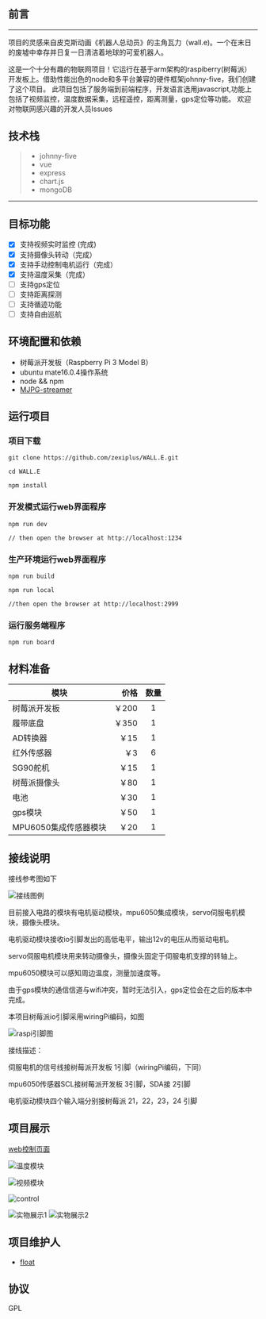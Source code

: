 ## 前言
------

​	项目的灵感来自皮克斯动画《机器人总动员》的主角瓦力（wall.e)。一个在末日的废墟中幸存并日复一日清洁着地球的可爱机器人。

​	这是一个十分有趣的物联网项目！它运行在基于arm架构的raspiberry(树莓派）开发板上。借助性能出色的node和多平台兼容的硬件框架johnny-five，我们创建了这个项目。
	此项目包括了服务端到前端程序，开发语言选用javascript,功能上包括了视频监控，温度数据采集，远程遥控，距离测量，gps定位等功能。
欢迎对物联网感兴趣的开发人员Issues

## 技术栈

> * johnny-five
> * vue
> * express
> * chart.js
> * mongoDB

------

## 目标功能
- [x] 支持视频实时监控 (完成)
- [x] 支持摄像头转动（完成）
- [x] 支持手动控制电机运行（完成）
- [x] 支持温度采集（完成）
- [ ] 支持gps定位
- [ ] 支持距离探测
- [ ] 支持循迹功能
- [ ] 支持自由巡航

## 环境配置和依赖
-  树莓派开发板（Raspberry Pi 3 Model B）
-  ubuntu mate16.0.4操作系统
-  node && npm
-  [MJPG-streamer](http://shumeipai.nxez.com/2017/05/14/raspberry-pi-mjpg-streamer-installation.html)

## 运行项目
### 项目下载

```shell
git clone https://github.com/zexiplus/WALL.E.git

cd WALL.E

npm install

```
### 开发模式运行web界面程序
```shell
npm run dev

// then open the browser at http://localhost:1234
```
### 生产环境运行web界面程序
```shell
npm run build

npm run local

//then open the browser at http://localhost:2999
```
### 运行服务端程序
```shell
npm run board
```


## 材料准备

| 模块             |   价格 |  数量  |
| -------------- | ---: | :--: |
| 树莓派开发板         | ￥200 |  1   |
| 履带底盘           | ￥350 |  1   |
| AD转换器          |  ￥15 |  1   |
| 红外传感器          |   ￥3 |  6   |
| SG90舵机         |  ￥15 |  1   |
| 树莓派摄像头         |  ￥80 |  1   |
| 电池             |  ￥30 |  1   |
| gps模块          |  ￥50 |  1   |
| MPU6050集成传感器模块 |  ￥20 |  1   |

## 接线说明

接线参考图如下

![接线图例](https://github.com/zexiplus/WALL.E/blob/master/static/line.png?raw=true)

目前接入电路的模块有电机驱动模块，mpu6050集成模块，servo伺服电机模块，摄像头模块。

电机驱动模块接收io引脚发出的高低电平，输出12v的电压从而驱动电机。

servo伺服电机模块用来转动摄像头，摄像头固定于伺服电机支撑的转轴上。

mpu6050模块可以感知周边温度，测量加速度等。

由于gps模块的通信信道与wifi冲突，暂时无法引入，gps定位会在之后的版本中完成。

本项目树莓派io引脚采用wiringPi编码，如图

![raspi引脚图](https://github.com/zexiplus/WALL.E/blob/master/static/pinDefine.png?raw=true)

接线描述：

伺服电机的信号线接树莓派开发板  1引脚（wiringPi编码，下同）

mpu6050传感器SCL接树莓派开发板  3引脚，SDA接  2引脚

电机驱动模块四个输入端分别接树莓派 21，22，23，24 引脚

## 项目展示

[web控制页面](http://jsrobot.herokuapp.com)

![温度模块](https://github.com/zexiplus/WALL.E/blob/master/static/tem.gif?raw=true)

![视频模块](https://github.com/zexiplus/WALL.E/blob/master/static/camTurn2.gif?raw=true)

![control](https://github.com/zexiplus/WALL.E/blob/master/static/run.gif?raw=true)


![实物展示1](https://raw.githubusercontent.com/zexiplus/WALL.E/master/static/seven.jpg)
![实物展示2](https://raw.githubusercontent.com/zexiplus/WALL.E/master/static/five.jpg)


## 项目维护人
- [float](https://github.com/zexiplus)

## 协议
GPL

